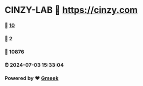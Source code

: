 # CINZY-LAB :link: https://cinzy.com 
### :page_facing_up: [10](https://cinzy.com/tag.html) 
### :speech_balloon: 2 
### :hibiscus: 10876 
### :alarm_clock: 2024-07-03 15:33:04 
### Powered by :heart: [Gmeek](https://github.com/Meekdai/Gmeek)

